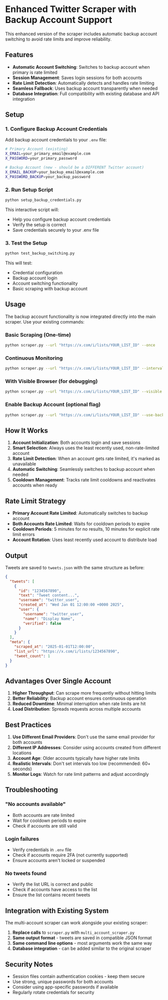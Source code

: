 # Enhanced Twitter Scraper with Backup Account Support

This enhanced version of the scraper includes automatic backup account switching to avoid rate limits and improve reliability.

## Features

- **Automatic Account Switching**: Switches to backup account when primary is rate limited
- **Session Management**: Saves login sessions for both accounts
- **Rate Limit Detection**: Automatically detects and handles rate limiting
- **Seamless Fallback**: Uses backup account transparently when needed
- **Database Integration**: Full compatibility with existing database and API integration

## Setup

### 1. Configure Backup Account Credentials

Add backup account credentials to your `.env` file:

```bash
# Primary Account (existing)
X_EMAIL=your_primary_email@example.com
X_PASSWORD=your_primary_password

# Backup Account (new - should be a DIFFERENT Twitter account)
X_EMAIL_BACKUP=your_backup_email@example.com
X_PASSWORD_BACKUP=your_backup_password
```

### 2. Run Setup Script

```bash
python setup_backup_credentials.py
```

This interactive script will:
- Help you configure backup account credentials
- Verify the setup is correct
- Save credentials securely to your .env file

### 3. Test the Setup

```bash
python test_backup_switching.py
```

This will test:
- Credential configuration
- Backup account login
- Account switching functionality
- Basic scraping with backup account

## Usage

The backup account functionality is now integrated directly into the main scraper. Use your existing commands:

### Basic Scraping (One-time)
```bash
python scraper.py --url "https://x.com/i/lists/YOUR_LIST_ID" --once
```

### Continuous Monitoring
```bash
python scraper.py --url "https://x.com/i/lists/YOUR_LIST_ID" --interval 60
```

### With Visible Browser (for debugging)
```bash
python scraper.py --url "https://x.com/i/lists/YOUR_LIST_ID" --visible
```

### Enable Backup Account (optional flag)
```bash
python scraper.py --url "https://x.com/i/lists/YOUR_LIST_ID" --use-backup
```

## How It Works

1. **Account Initialization**: Both accounts login and save sessions
2. **Smart Selection**: Always uses the least recently used, non-rate-limited account
3. **Rate Limit Detection**: When an account gets rate limited, it's marked as unavailable
4. **Automatic Switching**: Seamlessly switches to backup account when needed
5. **Cooldown Management**: Tracks rate limit cooldowns and reactivates accounts when ready

## Rate Limit Strategy

- **Primary Account Rate Limited**: Automatically switches to backup account
- **Both Accounts Rate Limited**: Waits for cooldown periods to expire
- **Cooldown Periods**: 5 minutes for no results, 10 minutes for explicit rate limit errors
- **Account Rotation**: Uses least recently used account to distribute load

## Output

Tweets are saved to `tweets.json` with the same structure as before:

```json
{
  "tweets": [
    {
      "id": "1234567890",
      "text": "Tweet content...",
      "username": "twitter_user",
      "created_at": "Wed Jan 01 12:00:00 +0000 2025",
      "user": {
        "username": "twitter_user",
        "name": "Display Name",
        "verified": false
      }
    }
  ],
  "meta": {
    "scraped_at": "2025-01-01T12:00:00",
    "list_url": "https://x.com/i/lists/1234567890",
    "tweet_count": 1
  }
}
```

## Advantages Over Single Account

1. **Higher Throughput**: Can scrape more frequently without hitting limits
2. **Better Reliability**: Backup account ensures continuous operation
3. **Reduced Downtime**: Minimal interruption when rate limits are hit
4. **Load Distribution**: Spreads requests across multiple accounts

## Best Practices

1. **Use Different Email Providers**: Don't use the same email provider for both accounts
2. **Different IP Addresses**: Consider using accounts created from different locations
3. **Account Age**: Older accounts typically have higher rate limits
4. **Realistic Intervals**: Don't set intervals too low (recommended: 60+ seconds)
5. **Monitor Logs**: Watch for rate limit patterns and adjust accordingly

## Troubleshooting

### "No accounts available"
- Both accounts are rate limited
- Wait for cooldown periods to expire
- Check if accounts are still valid

### Login failures
- Verify credentials in `.env` file
- Check if accounts require 2FA (not currently supported)
- Ensure accounts aren't locked or suspended

### No tweets found
- Verify the list URL is correct and public
- Check if accounts have access to the list
- Ensure the list contains recent tweets

## Integration with Existing System

The multi-account scraper can work alongside your existing scraper:

1. **Replace calls** to `scraper.py` with `multi_account_scraper.py`
2. **Same output format** - tweets are saved in compatible JSON format
3. **Same command line options** - most arguments work the same way
4. **Database integration** - can be added similar to the original scraper

## Security Notes

- Session files contain authentication cookies - keep them secure
- Use strong, unique passwords for both accounts
- Consider using app-specific passwords if available
- Regularly rotate credentials for security